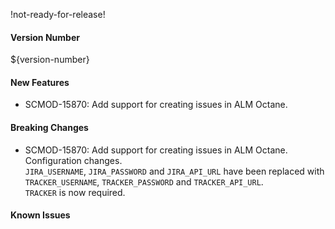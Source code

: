 !not-ready-for-release!

#### Version Number
${version-number}

#### New Features
- SCMOD-15870: Add support for creating issues in ALM Octane. 

#### Breaking Changes
- SCMOD-15870: Add support for creating issues in ALM Octane.  
  Configuration changes.  
  `JIRA_USERNAME`, `JIRA_PASSWORD` and `JIRA_API_URL` 
  have been replaced with `TRACKER_USERNAME`, 
  `TRACKER_PASSWORD` and `TRACKER_API_URL`.  
  `TRACKER` is now required. 
#### Known Issues

